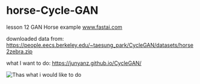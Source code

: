 # horse-Cycle-GAN
lesson 12 GAN Horse example www.fastai.com 

downloaded data from:
https://people.eecs.berkeley.edu/~taesung_park/CycleGAN/datasets/horse2zebra.zip


what I want to do:
https://junyanz.github.io/CycleGAN/

![Thas what i would like to do](https://junyanz.github.io/CycleGAN/images/teaser_high_res.jpg)